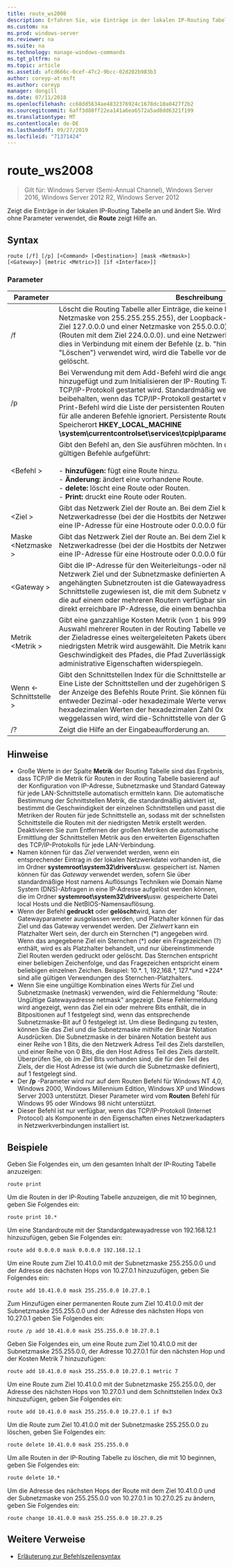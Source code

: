 ```yaml
---
title: route_ws2008
description: Erfahren Sie, wie Einträge in der lokalen IP-Routing Tabelle geändert und angezeigt werden.
ms.custom: na
ms.prod: windows-server
ms.reviewer: na
ms.suite: na
ms.technology: manage-windows-commands
ms.tgt_pltfrm: na
ms.topic: article
ms.assetid: afcd666c-0cef-47c2-9bcc-02d202b983b3
author: coreyp-at-msft
ms.author: coreyp
manager: dongill
ms.date: 07/11/2018
ms.openlocfilehash: cc68dd5634ae4832376924c1678dc10a0427f2b2
ms.sourcegitcommit: 6aff3d88ff22ea141a6ea6572a5ad8dd6321f199
ms.translationtype: MT
ms.contentlocale: de-DE
ms.lasthandoff: 09/27/2019
ms.locfileid: "71371424"
---
```

# <a name="route_ws2008"></a>route_ws2008

>Gilt für: Windows Server (Semi-Annual Channel), Windows Server 2016, Windows Server 2012 R2, Windows Server 2012

Zeigt die Einträge in der lokalen IP-Routing Tabelle an und ändert Sie. Wird ohne Parameter verwendet, die **Route** zeigt Hilfe an.   

## <a name="syntax"></a>Syntax  
```  
route [/f] [/p] [<Command> [<Destination>] [mask <Netmask>] [<Gateway>] [metric <Metric>]] [if <Interface>]]  
```  

### <a name="parameters"></a>Parameter  

|Parameter|Beschreibung|  
|-------|--------|  
|/f|Löscht die Routing Tabelle aller Einträge, die keine Host Routen sind (Routen mit einer Netzmaske von 255.255.255.255), der Loopback-Netzwerk Route (Routen mit dem Ziel 127.0.0.0 und einer Netzmaske von 255.0.0.0) oder einer Multicast Route (Routen mit dem Ziel 224.0.0.0). und eine Netzwerk Maske von 240.0.0.0). Wenn dies in Verbindung mit einem der Befehle (z. b. "hinzufügen", "ändern" oder "Löschen") verwendet wird, wird die Tabelle vor dem Ausführen des Befehls gelöscht.|  
|/p|Bei Verwendung mit dem Add-Befehl wird die angegebene Route der Registrierung hinzugefügt und zum Initialisieren der IP-Routing Tabelle verwendet, wenn das TCP/IP-Protokoll gestartet wird. Standardmäßig werden hinzugefügte Routen nicht beibehalten, wenn das TCP/IP-Protokoll gestartet wird. Bei Verwendung mit dem Print-Befehl wird die Liste der persistenten Routen angezeigt. Dieser Parameter wird für alle anderen Befehle ignoriert. Persistente Routen werden am Registrierungs Speicherort **HKEY_LOCAL_MACHINE \system\currentcontrolset\services\tcpip\parameters\persistentroutes**gespeichert.|  
|\<Befehl >|Gibt den Befehl an, den Sie ausführen möchten. In der folgenden Tabelle sind die gültigen Befehle aufgeführt:<br /><br />-   **hinzufügen:** fügt eine Route hinzu.<br />-   **Änderung:** ändert eine vorhandene Route.<br />-   **delete:** löscht eine Route oder Routen.<br />-   **Print:** druckt eine Route oder Routen.|  
|\<Ziel >|Gibt das Netzwerk Ziel der Route an. Bei dem Ziel kann es sich um eine IP-Netzwerkadresse (bei der die Hostbits der Netzwerkadresse auf 0 festgelegt sind), eine IP-Adresse für eine Hostroute oder 0.0.0.0 für die Standardroute handeln.|  
|Maske \<Netzmaske >|Gibt das Netzwerk Ziel der Route an. Bei dem Ziel kann es sich um eine IP-Netzwerkadresse (bei der die Hostbits der Netzwerkadresse auf 0 festgelegt sind), eine IP-Adresse für eine Hostroute oder 0.0.0.0 für die Standardroute handeln.|  
|\<Gateway >|Gibt die IP-Adresse für den Weiterleitungs-oder nächsten Hop an, über die die vom Netzwerk Ziel und der Subnetzmaske definierten Adressen erreichbar sind. Bei lokal angehängten Subnetzrouten ist die Gatewayadresse die IP-Adresse, die der Schnittstelle zugewiesen ist, die mit dem Subnetz verbunden ist. Bei Remote Routen, die auf einem oder mehreren Routern verfügbar sind, ist die Gatewayadresse eine direkt erreichbare IP-Adresse, die einem benachbarten Router zugewiesen wird.|  
|Metrik \<Metrik >|Gibt eine ganzzahlige Kosten Metrik (von 1 bis 9999) für die Route an, die bei der Auswahl mehrerer Routen in der Routing Tabelle verwendet wird, die am ehesten mit der Zieladresse eines weitergeleiteten Pakets übereinstimmen. Die Route mit der niedrigsten Metrik wird ausgewählt. Die Metrik kann die Anzahl der Hops, die Geschwindigkeit des Pfades, die Pfad Zuverlässigkeit, den Pfad Durchsatz oder administrative Eigenschaften widerspiegeln.|  
|Wenn \<-Schnittstelle >|Gibt den Schnittstellen Index für die Schnittstelle an, über die das Ziel erreichbar ist. Eine Liste der Schnittstellen und der zugehörigen Schnittstellen Indizes finden Sie in der Anzeige des Befehls Route Print. Sie können für den Schnittstellen Index entweder Dezimal-oder hexadezimale Werte verwenden. Stellen Sie bei hexadezimalen Werten der hexadezimalen Zahl 0x voran. Wenn der if-Parameter weggelassen wird, wird die-Schnittstelle von der Gatewayadresse bestimmt.|  
|/?|Zeigt die Hilfe an der Eingabeaufforderung an.|  

## <a name="remarks"></a>Hinweise  
- Große Werte in der Spalte **Metrik** der Routing Tabelle sind das Ergebnis, dass TCP/IP die Metrik für Routen in der Routing Tabelle basierend auf der Konfiguration von IP-Adresse, Subnetzmaske und Standard Gateway für jede LAN-Schnittstelle automatisch ermitteln kann. Die automatische Bestimmung der Schnittstellen Metrik, die standardmäßig aktiviert ist, bestimmt die Geschwindigkeit der einzelnen Schnittstellen und passt die Metriken der Routen für jede Schnittstelle an, sodass mit der schnellsten Schnittstelle die Routen mit der niedrigsten Metrik erstellt werden. Deaktivieren Sie zum Entfernen der großen Metriken die automatische Ermittlung der Schnittstellen Metrik aus den erweiterten Eigenschaften des TCP/IP-Protokolls für jede LAN-Verbindung.  
- Namen können für das *Ziel* verwendet werden, wenn ein entsprechender Eintrag in der lokalen Netzwerkdatei vorhanden ist, die im Ordner <strong>systemroot\system32\drivers\\</strong>usw. gespeichert ist. Namen können für das *Gateway* verwendet werden, sofern Sie über standardmäßige Host namens Auflösungs Techniken wie Domain Name System (DNS)-Abfragen in eine IP-Adresse aufgelöst werden können, die im Ordner <strong>systemroot\system32\drivers\\</strong>usw. gespeicherte Datei local Hosts und die NetBIOS-Namensauflösung.  
- Wenn der Befehl **gedruckt** oder **gelöscht**wird, kann der Gatewayparameter ausgelassen werden, und Platzhalter können für das Ziel und das Gateway verwendet werden. Der *Zielwert* kann ein Platzhalter Wert sein, der durch ein Sternchen (*) angegeben wird. Wenn das angegebene Ziel ein Sternchen (\*) oder ein Fragezeichen (?) enthält, wird es als Platzhalter behandelt, und nur übereinstimmende Ziel Routen werden gedruckt oder gelöscht. Das Sternchen entspricht einer beliebigen Zeichenfolge, und das Fragezeichen entspricht einem beliebigen einzelnen Zeichen. Beispiel: 10.\*. 1, 192,168.\*, 127.\*und \*224\* sind alle gültigen Verwendungen des Sternchen-Platzhalters.  
- Wenn Sie eine ungültige Kombination eines Werts für Ziel und Subnetzmaske (netmask) verwenden, wird die Fehlermeldung "Route: Ungültige Gatewayadresse netmask" angezeigt. Diese Fehlermeldung wird angezeigt, wenn das Ziel ein oder mehrere Bits enthält, die in Bitpositionen auf 1 festgelegt sind, wenn das entsprechende Subnetzmaske-Bit auf 0 festgelegt ist. Um diese Bedingung zu testen, können Sie das Ziel und die Subnetzmaske mithilfe der Binär Notation Ausdrücken. Die Subnetzmaske in der binären Notation besteht aus einer Reihe von 1 Bits, die den Netzwerk Adress Teil des Ziels darstellen, und einer Reihe von 0 Bits, die den Host Adress Teil des Ziels darstellt. Überprüfen Sie, ob im Ziel Bits vorhanden sind, die für den Teil des Ziels, der die Host Adresse ist (wie durch die Subnetzmaske definiert), auf 1 festgelegt sind.  
- Der **/p** -Parameter wird nur auf dem Routen Befehl für Windows NT 4,0, Windows 2000, Windows Millennium Edition, Windows XP und Windows Server 2003 unterstützt. Dieser Parameter wird vom **Routen** Befehl für Windows 95 oder Windows 98 nicht unterstützt.  
- Dieser Befehl ist nur verfügbar, wenn das TCP/IP-Protokoll (Internet Protocol) als Komponente in den Eigenschaften eines Netzwerkadapters in Netzwerkverbindungen installiert ist.  

## <a name="BKMK_Examples"></a>Beispiele  
Geben Sie Folgendes ein, um den gesamten Inhalt der IP-Routing Tabelle anzuzeigen:  
```  
route print  
```  
Um die Routen in der IP-Routing Tabelle anzuzeigen, die mit 10 beginnen, geben Sie Folgendes ein:  
```  
route print 10.*  
```  
Um eine Standardroute mit der Standardgatewayadresse von 192.168.12.1 hinzuzufügen, geben Sie Folgendes ein:  
```  
route add 0.0.0.0 mask 0.0.0.0 192.168.12.1  
```  
Um eine Route zum Ziel 10.41.0.0 mit der Subnetzmaske 255.255.0.0 und der Adresse des nächsten Hops von 10.27.0.1 hinzuzufügen, geben Sie Folgendes ein:  
```  
route add 10.41.0.0 mask 255.255.0.0 10.27.0.1  
```  
Zum Hinzufügen einer permanenten Route zum Ziel 10.41.0.0 mit der Subnetzmaske 255.255.0.0 und der Adresse des nächsten Hops von 10.27.0.1 geben Sie Folgendes ein:  
```  
route /p add 10.41.0.0 mask 255.255.0.0 10.27.0.1  
```  
Geben Sie Folgendes ein, um eine Route zum Ziel 10.41.0.0 mit der Subnetzmaske 255.255.0.0, der Adresse 10.27.0.1 für den nächsten Hop und der Kosten Metrik 7 hinzuzufügen:  
```  
route add 10.41.0.0 mask 255.255.0.0 10.27.0.1 metric 7  
```  
Um eine Route zum Ziel 10.41.0.0 mit der Subnetzmaske 255.255.0.0, der Adresse des nächsten Hops von 10.27.0.1 und dem Schnittstellen Index 0x3 hinzuzufügen, geben Sie Folgendes ein:  
```  
route add 10.41.0.0 mask 255.255.0.0 10.27.0.1 if 0x3  
```  
Um die Route zum Ziel 10.41.0.0 mit der Subnetzmaske 255.255.0.0 zu löschen, geben Sie Folgendes ein:  
```  
route delete 10.41.0.0 mask 255.255.0.0  
```  
Um alle Routen in der IP-Routing Tabelle zu löschen, die mit 10 beginnen, geben Sie Folgendes ein:  
```  
route delete 10.*  
```  
Um die Adresse des nächsten Hops der Route mit dem Ziel 10.41.0.0 und der Subnetzmaske von 255.255.0.0 von 10.27.0.1 in 10.27.0.25 zu ändern, geben Sie Folgendes ein:  
```  
route change 10.41.0.0 mask 255.255.0.0 10.27.0.25  
```  

## <a name="additional-references"></a>Weitere Verweise  
-   [Erläuterung zur Befehlszeilensyntax](command-line-syntax-key.md)  
